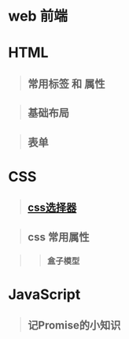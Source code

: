 #  web 前端  


#  HTML

>## 常用标签 和 属性

>## 基础布局

>## 表单

#  CSS


>##  [css选择器](https://github.com/cherish-wwl/front-web/blob/master/css/selector.md)

>## css 常用属性

>> ### 盒子模型


# JavaScript

>## 记Promise的小知识